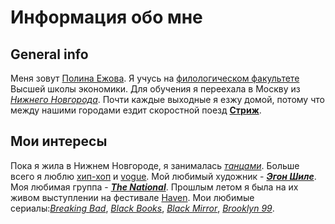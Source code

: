 # Информация обо мне 
## General info
Меня зовут [Полина Ежова](https://vk.com/ezidze). Я учусь на [филологическом факультете](https://philology.hse.ru) Высшей школы экономики.
Для обучения я переехала в Москву из [*Нижнего Новгорода*](https://ru.wikipedia.org/wiki/Нижний_Новгород).
Почти каждые выходные я езжу домой, потому что между нашими городами ездит скоростной поезд [**Стриж**](http://poezd-strizh.ru). 
## Мои интересы
Пока я жила в Нижнем Новгороде, я занималась [*танцами*](http://d4unn.ru). Больше всего я люблю [хип-хоп](https://www.youtube.com/watch?v=Kl5B6MBAntI) и [vogue](https://vk.com/videos41550556?z=video41550556_171420892%2Fpl_41550556_-2). Мой любимый художник - [***Эгон Шиле***](https://ru.wikipedia.org/wiki/Шиле,_Эгон). Моя любимая группа - [***The National***](http://www.coreentertainment.ca/events/detail/the-national). 
Прошлым летом я была на их живом выступлении на фестивале [Haven](http://www.havenkbh.dk/en/).
Мои любимые сериалы:[*Breaking Bad*](http://www.esquire.com/entertainment/tv/a15063971/breaking-bad-cast-interview/), [*Black Books*](https://en.wikipedia.org/wiki/Black_Books), [*Black Mirror*](https://www.netflix.com/ru/title/70264888), [*Brooklyn 99*](http://www.brooklyn99.net). 
